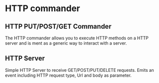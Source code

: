 # HTTP commander

## HTTP PUT/POST/GET Commander
The HTTP commander allows you to execute HTTP methods on a HTTP server and is ment as a generic way to interact with a server.

## HTTP Server
Simple HTTP Server to receive GET/POST/PUT/DELETE requests. Emits an event including HTTP request type, Url and body as parameter.
